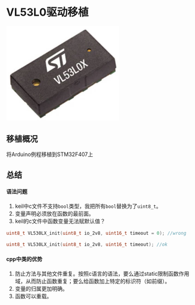 # VL53L0驱动移植
<div align=left><img src="https://github.com/Potatotatotato/STM32-SensorDevicePorting/blob/master/TOF_LASER_VL53L0X/VL53L0X.jpg" width = 300></div>

## 移植概况
将Arduino例程移植到STM32F407上
## 总结
#### 语法问题
1. keil中c文件不支持`bool`类型，我把所有`bool`替换为了`uint8_t`。
2. 变量声明必须放在函数的最前面。
3. keil的c文件中函数变量无法赋默认值？
```c
uint8_t VL530LX_init(uint8_t io_2v8, uint16_t timeout = 0); //wrong
```
```c
uint8_t VL530LX_init(uint8_t io_2v8, uint16_t timeout); //ok
```
#### cpp中类的优势
1. 防止方法与其他文件重复。按照c语言的语法，要么通过static限制函数作用域，从而防止函数重复；要么给函数加上特定的标识符（如前缀）。
2. 变量的归属更加明确。 
3. 函数可以重载。
